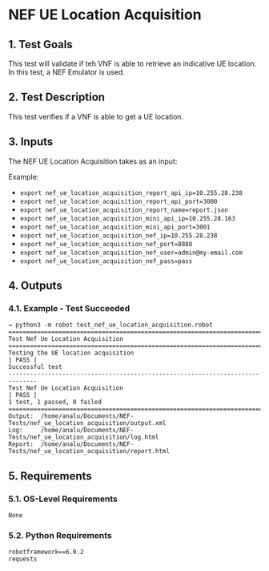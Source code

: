 # NEF UE Location Acquisition

## 1. Test Goals

This test will validate if teh VNF is able to retrieve an indicative UE location. In this test, a NEF Emulator is used.

## 2. Test Description

This test verifies if a VNF is able to get a UE location.

## 3. Inputs

The NEF UE Location Acquisition takes as an input:

Example:
- `export nef_ue_location_acquisition_report_api_ip=10.255.28.238`
- `export nef_ue_location_acquisition_report_api_port=3000`
- `export nef_ue_location_acquisition_report_name=report.json`
- `export nef_ue_location_acquisition_mini_api_ip=10.255.28.163`
- `export nef_ue_location_acquisition_mini_api_port=3001`
- `export nef_ue_location_acquisition_nef_ip=10.255.28.238`
- `export nef_ue_location_acquisition_nef_port=8888`
- `export nef_ue_location_acquisition_nef_user=admin@my-email.com`
- `export nef_ue_location_acquisition_nef_pass=pass`

## 4. Outputs

### 4.1. Example - Test Succeeded

``` 
→ python3 -m robot test_nef_ue_location_acquisition.robot 
==============================================================================
Test Nef Ue Location Acquisition                                              
==============================================================================
Testing the UE location acquisition                                   | PASS |
Successful test
------------------------------------------------------------------------------
Test Nef Ue Location Acquisition                                      | PASS |
1 test, 1 passed, 0 failed
==============================================================================
Output:  /home/analu/Documents/NEF-Tests/nef_ue_location_acquisition/output.xml
Log:     /home/analu/Documents/NEF-Tests/nef_ue_location_acquisition/log.html
Report:  /home/analu/Documents/NEF-Tests/nef_ue_location_acquisition/report.html
```

## 5. Requirements

### 5.1. OS-Level Requirements

`None`

### 5.2. Python Requirements

```
robotframework==6.0.2
requests
```


